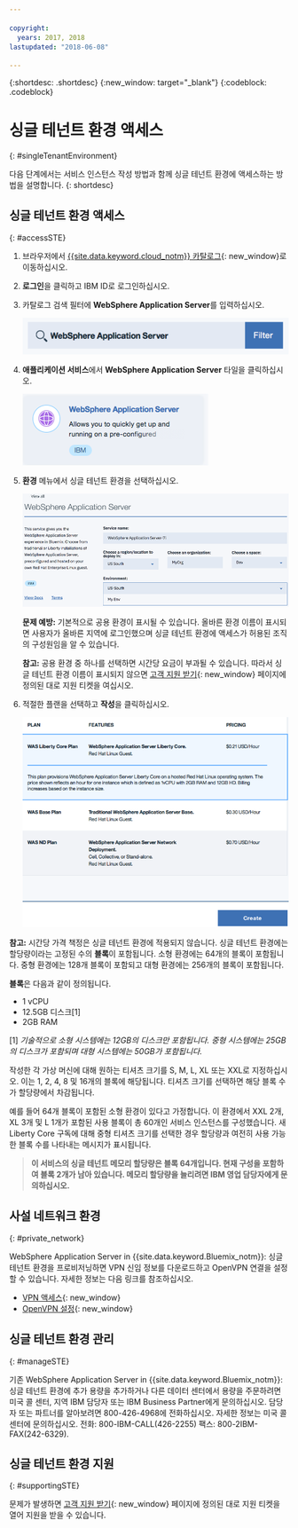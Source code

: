 ```yaml
---

copyright:
  years: 2017, 2018
lastupdated: "2018-06-08"

---
```


{:shortdesc: .shortdesc}
{:new_window: target="_blank"}
{:codeblock: .codeblock}

# 싱글 테넌트 환경 액세스
{: #singleTenantEnvironment}


다음 단계에서는 서비스 인스턴스 작성 방법과 함께 싱글 테넌트 환경에 액세스하는 방법을 설명합니다.
{: shortdesc}


## 싱글 테넌트 환경 액세스
{: #accessSTE}

1. 브라우저에서 [{{site.data.keyword.cloud_notm}} 카탈로그](https://console.bluemix.net/catalog/){: new_window}로 이동하십시오.

2. **로그인**을 클릭하고 IBM ID로 로그인하십시오.

6. 카탈로그 검색 필터에 **WebSphere Application Server**를 입력하십시오.

    ![alt 텍스트](images/filter.png "검색 필터")

7. **애플리케이션 서비스**에서 **WebSphere Application Server** 타일을 클릭하십시오.

    ![alt 텍스트](images/iconWAS.png "WebSphere Application Server 타일")

8. **환경** 메뉴에서 싱글 테넌트 환경을 선택하십시오.

    ![alt 텍스트](images/environmentSTE.png "싱글 테넌트 환경 이름")

    **문제 예방:** 기본적으로 공용 환경이 표시될 수 있습니다. 올바른 환경 이름이 표시되면 사용자가 올바른 지역에 로그인했으며 싱글 테넌트 환경에 액세스가 허용된 조직의 구성원임을 알 수 있습니다.

    **참고:** 공용 환경 중 하나를 선택하면 시간당 요금이 부과될 수 있습니다. 따라서 싱글 테넌트 환경 이름이 표시되지 않으면 [고객 지원 받기](https://console.bluemix.net/docs/support/index.html#contacting-support){: new_window} 페이지에 정의된 대로 지원 티켓을 여십시오.

9. 적절한 플랜을 선택하고 **작성**을 클릭하십시오.

    ![alt 텍스트](images/createSTE.png "플랜 선택 및 서비스 작성")


**참고:** 시간당 가격 책정은 싱글 테넌트 환경에 적용되지 않습니다. 싱글 테넌트 환경에는 할당량이라는 고정된 수의 **블록**이 포함됩니다. 소형 환경에는 64개의 블록이 포함됩니다. 중형 환경에는 128개 블록이 포함되고 대형 환경에는 256개의 블록이 포함됩니다.

**블록**은 다음과 같이 정의됩니다.
  * 1 vCPU
  * 12.5GB 디스크[1]
  * 2GB RAM

[1] *기술적으로 소형 시스템에는 12GB의 디스크만 포함됩니다. 중형 시스템에는 25GB의 디스크가 포함되며 대형 시스템에는 50GB가 포함됩니다.*

작성한 각 가상 머신에 대해 원하는 티셔츠 크기를 S, M, L, XL 또는 XXL로 지정하십시오. 이는 1, 2, 4, 8 및 16개의 블록에 해당됩니다. 티셔츠 크기를 선택하면 해당 블록 수가 할당량에서 차감됩니다.

예를 들어 64개 블록이 포함된 소형 환경이 있다고 가정합니다. 이 환경에서 XXL 2개, XL 3개 및 L 1개가 포함된 사용 블록이 총 60개인 서비스 인스턴스를 구성했습니다. 새 Liberty Core 구독에 대해 중형 티셔츠 크기를 선택한 경우 할당량과 여전히 사용 가능한 블록 수를 나타내는 메시지가 표시됩니다.

> **이 서비스의 싱글 테넌트 메모리 할당량은 블록 64개입니다. 현재 구성을 포함하여 블록 2개가 남아 있습니다. 메모리 할당량을 늘리려면 IBM 영업 담당자에게 문의하십시오.**


## 사설 네트워크 환경
{: #private_network}

WebSphere Application Server in {{site.data.keyword.Bluemix_notm}}: 싱글 테넌트 환경을 프로비저닝하면 VPN 신임 정보를 다운로드하고 OpenVPN 연결을 설정할 수 있습니다. 자세한 정보는 다음 링크를 참조하십시오.

* [VPN 액세스](https://console.bluemix.net/docs/services/ApplicationServeronCloud/networkEnvironment.html#vpnAccess){: new_window}
* [OpenVPN 설정](https://console.bluemix.net/docs/services/ApplicationServeronCloud/systemAccess.html#setup_openvpn){: new_window}

## 싱글 테넌트 환경 관리
{: #manageSTE}

기존 WebSphere Application Server in {{site.data.keyword.Bluemix_notm}}: 싱글 테넌트 환경에 추가 용량을 추가하거나 다른 데이터 센터에서 용량을 주문하려면 미국 콜 센터, 지역 IBM 담당자 또는 IBM Business Partner에게 문의하십시오. 담당자 또는 파트너를 알아보려면 800-426-4968에 전화하십시오. 자세한 정보는 미국 콜 센터에 문의하십시오. 전화: 800-IBM-CALL(426-2255) 팩스: 800-2IBM-FAX(242-6329).


## 싱글 테넌트 환경 지원
{: #supportingSTE}

문제가 발생하면 [고객 지원 받기](https://console.bluemix.net/docs/support/index.html#contacting-support){: new_window} 페이지에 정의된 대로 지원 티켓을 열어 지원을 받을 수 있습니다.
